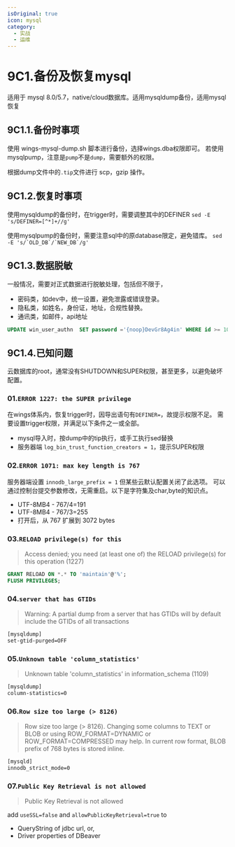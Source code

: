 ```yaml
---
isOriginal: true
icon: mysql
category:
  - 实战
  - 运维
---
```


# 9C1.备份及恢复mysql

适用于 mysql 8.0/5.7，native/cloud数据库。适用mysqldump备份，适用mysql恢复

## 9C1.1.备份时事项

使用 wings-mysql-dump.sh 脚本进行备份，选择wings.dba权限即可。
若使用 mysqlpump，注意是`pump`不是`dump`，需要额外的权限。

根据dump文件中的`.tip`文件进行 scp，gzip 操作。

## 9C1.2.恢复时事项

使用mysqldump的备份时，在trigger时，需要调整其中的DEFINER
`sed -E 's/DEFINER=[^*]+//g'`

使用mysqlpump的备份时，需要注意sql中的原database限定，避免错库。
```sed -E 's/`OLD_DB`/`NEW_DB`/g'```

## 9C1.3.数据脱敏

一般情况，需要对正式数据进行脱敏处理，包括但不限于，

* 密码类，如dev中，统一设置，避免泄露或错误登录。
* 隐私类，如姓名，身份证，地址，合规性替换。
* 通讯类，如邮件，api地址

```sql
UPDATE win_user_authn  SET password ='{noop}DevGr8Ag4in' WHERE id >= 1000;
```

## 9C1.4.已知问题

云数据库的root，通常没有SHUTDOWN和SUPER权限，甚至更多，以避免破坏配置。

### 01.`ERROR 1227: the SUPER privilege`

在wings体系内，恢复trigger时，因导出语句有`DEFINER=`，故提示权限不足。
需要设置trigger权限，并满足以下条件之一或全部。

* mysql导入时，按dump中的tip执行，或手工执行sed替换
* 服务器端 `log_bin_trust_function_creators = 1`，提示SUPER权限

### 02.`ERROR 1071: max key length is 767`

服务器端设置 `innodb_large_prefix = 1` 但某些云默认配置关闭了此选项。
可以通过控制台提交参数修改，无需重启。以下是字符集及char,byte的知识点。

* UTF-8MB4 - 767/4=191
* UTF-8MB4 - 767/3=255
* 打开后，从 767 扩展到 3072 bytes

### 03.`RELOAD privilege(s) for this`

> Access denied; you need (at least one of) the RELOAD privilege(s) for this operation (1227)

```sql
GRANT RELOAD ON *.* TO 'maintain'@'%';
FLUSH PRIVILEGES;
```

### 04.`server that has GTIDs`

> Warning: A partial dump from a server that has GTIDs will by default include the GTIDs of all transactions

```txt
[mysqldump]
set-gtid-purged=OFF
```

### 05.`Unknown table 'column_statistics'`

> Unknown table 'column_statistics' in information_schema (1109)

```txt
[mysqldump]
column-statistics=0
```

### 06.`Row size too large (> 8126)`

> Row size too large (> 8126). Changing some columns to TEXT or BLOB or using ROW_FORMAT=DYNAMIC
> or ROW_FORMAT=COMPRESSED may help. In current row format, BLOB prefix of 768 bytes is stored inline.

```txt
[mysqld]
innodb_strict_mode=0
```

### 07.`Public Key Retrieval is not allowed`

> Public Key Retrieval is not allowed

add `useSSL=false` and `allowPublicKeyRetrieval=true` to

* QueryString of jdbc url, or,
* Driver properties of DBeaver
